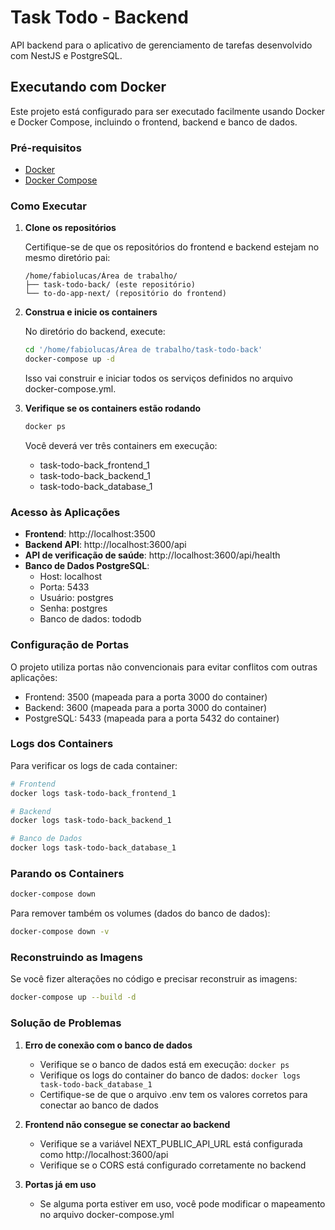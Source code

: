 # Task Todo - Backend

API backend para o aplicativo de gerenciamento de tarefas desenvolvido com NestJS e PostgreSQL.

## Executando com Docker

Este projeto está configurado para ser executado facilmente usando Docker e Docker Compose, incluindo o frontend, backend e banco de dados.

### Pré-requisitos

- [Docker](https://docs.docker.com/get-docker/)
- [Docker Compose](https://docs.docker.com/compose/install/)

### Como Executar

1. **Clone os repositórios**

   Certifique-se de que os repositórios do frontend e backend estejam no mesmo diretório pai:

   ```
   /home/fabiolucas/Área de trabalho/
   ├── task-todo-back/ (este repositório)
   └── to-do-app-next/ (repositório do frontend)
   ```

2. **Construa e inicie os containers**

   No diretório do backend, execute:

   ```bash
   cd '/home/fabiolucas/Área de trabalho/task-todo-back'
   docker-compose up -d
   ```

   Isso vai construir e iniciar todos os serviços definidos no arquivo docker-compose.yml.

3. **Verifique se os containers estão rodando**

   ```bash
   docker ps
   ```

   Você deverá ver três containers em execução:
   - task-todo-back_frontend_1
   - task-todo-back_backend_1
   - task-todo-back_database_1

### Acesso às Aplicações

- **Frontend**: http://localhost:3500
- **Backend API**: http://localhost:3600/api
- **API de verificação de saúde**: http://localhost:3600/api/health
- **Banco de Dados PostgreSQL**:
  - Host: localhost
  - Porta: 5433
  - Usuário: postgres
  - Senha: postgres
  - Banco de dados: tododb

### Configuração de Portas

O projeto utiliza portas não convencionais para evitar conflitos com outras aplicações:

- Frontend: 3500 (mapeada para a porta 3000 do container)
- Backend: 3600 (mapeada para a porta 3000 do container)
- PostgreSQL: 5433 (mapeada para a porta 5432 do container)

### Logs dos Containers

Para verificar os logs de cada container:

```bash
# Frontend
docker logs task-todo-back_frontend_1

# Backend
docker logs task-todo-back_backend_1

# Banco de Dados
docker logs task-todo-back_database_1
```

### Parando os Containers

```bash
docker-compose down
```

Para remover também os volumes (dados do banco de dados):

```bash
docker-compose down -v
```

### Reconstruindo as Imagens

Se você fizer alterações no código e precisar reconstruir as imagens:

```bash
docker-compose up --build -d
```

### Solução de Problemas

1. **Erro de conexão com o banco de dados**
   - Verifique se o banco de dados está em execução: `docker ps`
   - Verifique os logs do container do banco de dados: `docker logs task-todo-back_database_1`
   - Certifique-se de que o arquivo .env tem os valores corretos para conectar ao banco de dados

2. **Frontend não consegue se conectar ao backend**
   - Verifique se a variável NEXT_PUBLIC_API_URL está configurada como http://localhost:3600/api
   - Verifique se o CORS está configurado corretamente no backend

3. **Portas já em uso**
   - Se alguma porta estiver em uso, você pode modificar o mapeamento no arquivo docker-compose.yml
